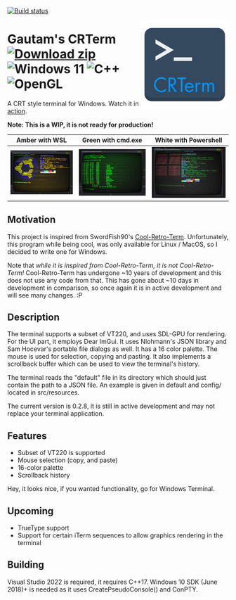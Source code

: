 [![Build status](https://ci.appveyor.com/api/projects/status/ksqojxpjtqo3k4bk?svg=true)](https://ci.appveyor.com/project/RelativisticMechanic/crterm)


<img align="right" width="200" height="200" src="images/crterm-logo.png">



# Gautam's CRTerm [![Download zip](https://custom-icon-badges.demolab.com/badge/-Download-blue?style=for-the-badge&logo=download&logoColor=white "Download zip")](https://github.com/RelativisticMechanic/CRTerm/releases/tag/0.2.8) ![Windows 11](https://img.shields.io/badge/Windows%2011-%230079d5.svg?style=for-the-badge&logo=Windows%2011&logoColor=white) ![C++](https://img.shields.io/badge/c++-%2300599C.svg?style=for-the-badge&logo=c%2B%2B&logoColor=white) ![OpenGL](https://img.shields.io/badge/OpenGL-%23FFFFFF.svg?style=for-the-badge&logo=opengl)

A CRT style terminal for Windows. Watch it in [action](https://youtu.be/oOITpIzd7WM).

<b>Note: This is a WIP, it is not ready for production!</b>

| Amber with WSL | Green with cmd.exe | White with Powershell |
| -------------  | ------------------ | -----------   |
|![](images/wsl-amber.png)|![](images/cmd-green.png)| ![](images/winfetch.png) |

## Motivation

This project is inspired from SwordFish90's [Cool-Retro-Term](https://github.com/Swordfish90/cool-retro-term). Unfortunately, this program while being cool, was only available for Linux / MacOS, so I decided to write one for Windows. 

Note that <i>while it is inspired from Cool-Retro-Term, it is not Cool-Retro-Term!</i> Cool-Retro-Term has undergone ~10 years of development and this does not use any code from that. This has gone about ~10 days in development in comparison, so once again it is in active development and will see many changes. :P

## Description

The terminal supports a subset of VT220, and uses SDL-GPU for rendering. For the UI part, it employs Dear ImGui. It uses Nlohmann's JSON library and Sam Hocevar's portable file dialogs as well. It has a 16 color palette. The mouse is used for selection, copying and pasting. It also implements a scrollback buffer which can be used to view the terminal's history.

The terminal reads the "default" file in its directory which should just contain the path to a JSON file. An example is given in default and config/ located in src/resources. 

The current version is 0.2.8, it is still in active development and may not replace your terminal application.

## Features

* Subset of VT220 is supported
* Mouse selection (copy, and paste)
* 16-color palette
* Scrollback history

Hey, it looks nice, if you wanted functionality, go for Windows Terminal.

## Upcoming

* TrueType support
* Support for certain iTerm sequences to allow graphics rendering in the terminal

## Building

Visual Studio 2022 is required, it requires C++17. Windows 10 SDK (June 2018)+ is needed as it uses CreatePseudoConsole() and ConPTY.
